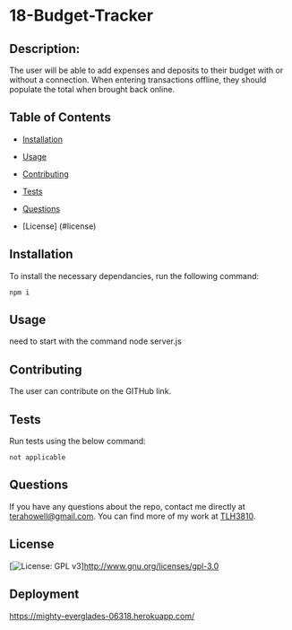 # 18-Budget-Tracker

## Description:
The user will be able to add expenses and deposits to their budget with or without a connection. When entering transactions offline, they should populate the total when brought back online.

## Table of Contents
  * [Installation](#installation)

  * [Usage](#usage)

  * [Contributing](#contributing)

  * [Tests](#tests)

  * [Questions](#questions)

  * [License] (#license)

  ## Installation 
  
  To install the necessary dependancies, run the following command:

  ```
  npm i 
  ```

  ## Usage 
  
  need to start with the command node server.js

  ## Contributing 
  
  The user can contribute on the GITHub link.

  ## Tests 
  
  Run tests using the below command:

  ```
  not applicable
  ```

  ## Questions
  
  If you have any questions about the repo, contact me directly at terahowell@gmail.com.
  You can find more of my work at [TLH3810](https://github.com/TLH3810/).
  
  ## License
  [![License: GPL v3](https://img.shields.io/badge/License-GPL%20v3-blue.svg)]http://www.gnu.org/licenses/gpl-3.0

  ## Deployment

https://mighty-everglades-06318.herokuapp.com/ 